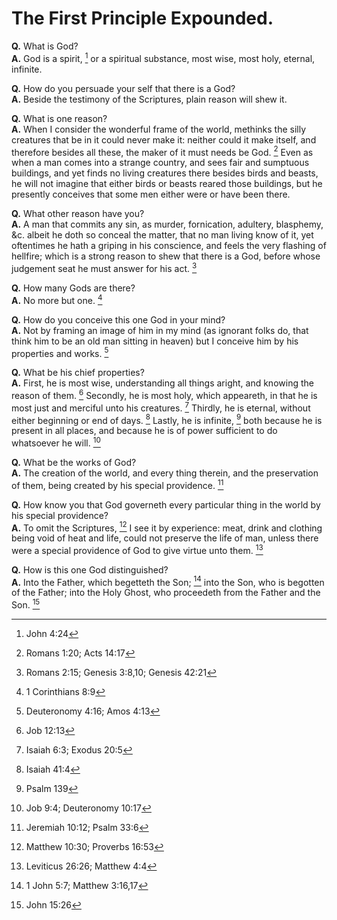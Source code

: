 # The First Principle Expounded.

**Q.** What is God?  
**A.** God is a spirit, [^a] or a spiritual substance, most wise, most holy, eternal, infinite.

**Q.** How do you persuade your self that there is a God?  
**A.** Beside the testimony of the Scriptures, plain reason will shew it.

**Q.** What is one reason?  
**A.** When I consider the wonderful frame of the world, methinks the silly creatures that be in it could never make it: neither could it make itself, and therefore besides all these, the maker of it must needs be God. [^b] Even as when a man comes into a strange country, and sees fair and sumptuous buildings, and yet finds no living creatures there besides birds and beasts, he will not imagine that either birds or beasts reared those buildings, but he presently conceives that some men either were or have been there.

**Q.** What other reason have you?  
**A.** A man that commits any sin, as murder, fornication, adultery, blasphemy, &c. albeit he doth so conceal the matter, that no man living know of it, yet oftentimes he hath a griping in his conscience, and feels the very flashing of hellfire; which is a strong reason to shew that there is a God, before whose judgement seat he must answer for his act. [^c]

**Q.** How many Gods are there?  
**A.** No more but one. [^d]

**Q.** How do you conceive this one God in your mind?  
**A.** Not by framing an image of him in my mind (as ignorant folks do, that think him to be an old man sitting in heaven) but I conceive him by his properties and works. [^e]

**Q.** What be his chief properties?  
**A.** First, he is most wise, understanding all things aright, and knowing the reason of them. [^f] Secondly, he is most holy, which appeareth, in that he is most just and merciful unto his creatures. [^g] Thirdly, he is eternal, without either beginning or end of days. [^h] Lastly, he is infinite, [^i] both because he is present in all places, and because he is of power sufficient to do whatsoever he will. [^k]

**Q.** What be the works of God?  
**A.** The creation of the world, and every thing therein, and the preservation of them, being created by his special providence. [^l]

**Q.** How know you that God governeth every particular thing in the world by his special providence?  
**A.** To omit the Scriptures, [^m] I see it by experience: meat, drink and clothing being void of heat and life, could not preserve the life of man, unless there were a special providence of God to give virtue unto them. [^n]

**Q.** How is this one God distinguished?  
**A.** Into the Father, which begetteth the Son; [^o] into the Son, who is begotten of the Father; into the Holy Ghost, who proceedeth from the Father and the Son. [^p]

[^a]: John 4:24

[^b]: Romans 1:20; Acts 14:17

[^c]: Romans 2:15; Genesis 3:8,10; Genesis 42:21

[^d]: 1 Corinthians 8:9

[^e]: Deuteronomy 4:16; Amos 4:13

[^f]: Job 12:13

[^g]: Isaiah 6:3; Exodus 20:5

[^h]: Isaiah 41:4

[^i]: Psalm 139

[^k]: Job 9:4; Deuteronomy 10:17

[^l]: Jeremiah 10:12; Psalm 33:6

[^m]: Matthew 10:30; Proverbs 16:53

[^n]: Leviticus 26:26; Matthew 4:4

[^o]: 1 John 5:7; Matthew 3:16,17

[^p]: John 15:26
